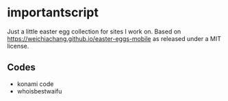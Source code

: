 # importantscript
Just a little easter egg collection for sites I work on. Based on https://weichiachang.github.io/easter-eggs-mobile as released under a MIT license.

## Codes
- konami code
- whoisbestwaifu
